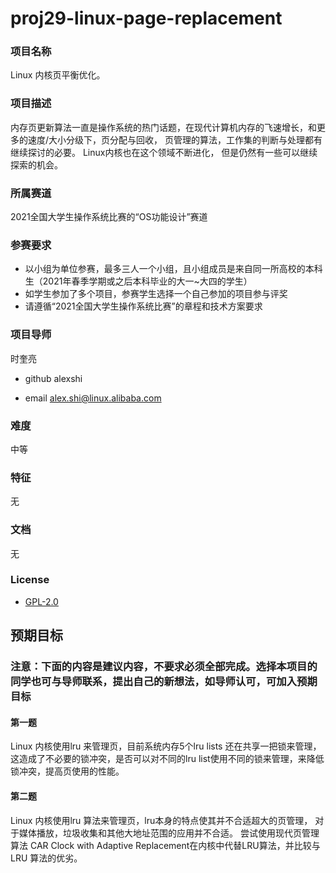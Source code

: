 # proj29-linux-page-replacement
### 项目名称
Linux 内核页平衡优化。

### 项目描述

内存页更新算法一直是操作系统的热门话题，在现代计算机内存的飞速增长，和更多的速度/大小分级下，页分配与回收， 页管理的算法，工作集的判断与处理都有继续探讨的必要。 Linux内核也在这个领域不断进化， 但是仍然有一些可以继续探索的机会。

### 所属赛道

2021全国大学生操作系统比赛的“OS功能设计”赛道



### 参赛要求

- 以小组为单位参赛，最多三人一个小组，且小组成员是来自同一所高校的本科生（2021年春季学期或之后本科毕业的大一~大四的学生）
- 如学生参加了多个项目，参赛学生选择一个自己参加的项目参与评奖
- 请遵循“2021全国大学生操作系统比赛”的章程和技术方案要求



### 项目导师

时奎亮

* github alexshi

* email alex.shi@linux.alibaba.com

### 难度

中等

### 特征

无

### 文档

无

### License

* [GPL-2.0](https://opensource.org/licenses/GPL-2.0)



## 预期目标

### 注意：下面的内容是建议内容，不要求必须全部完成。选择本项目的同学也可与导师联系，提出自己的新想法，如导师认可，可加入预期目标

#### 第一题

Linux 内核使用lru 来管理页，目前系统内存5个lru lists 还在共享一把锁来管理，这造成了不必要的锁冲突，是否可以对不同的lru list使用不同的锁来管理，来降低锁冲突，提高页使用的性能。

#### 第二题

Linux 内核使用lru 算法来管理页，lru本身的特点使其并不合适超大的页管理， 对于媒体播放，垃圾收集和其他大地址范围的应用并不合适。 尝试使用现代页管理算法 CAR Clock with Adaptive Replacement在内核中代替LRU算法，并比较与LRU 算法的优劣。 